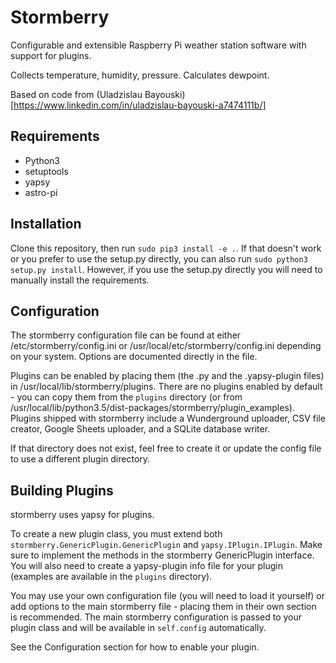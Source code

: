 # Stormberry

Configurable and extensible Raspberry Pi weather station software with
support for plugins.

Collects temperature, humidity, pressure. Calculates dewpoint.

Based on code from (Uladzislau Bayouski)[https://www.linkedin.com/in/uladzislau-bayouski-a7474111b/]

## Requirements
* Python3
* setuptools
* yapsy
* astro-pi

## Installation
Clone this repository, then run `sudo pip3 install -e .`. If that doesn't work or
you prefer to use the setup.py directly, you can also run `sudo python3 setup.py install`.
However, if you use the setup.py directly you will need to manually install the
requirements.

## Configuration
The stormberry configuration file can be found at either /etc/stormberry/config.ini
or /usr/local/etc/stormberry/config.ini depending on your system.
Options are documented directly in the file.

Plugins can be enabled by placing them (the .py and the .yapsy-plugin files) in
/usr/local/lib/stormberry/plugins. There are no plugins enabled by default - you can
copy them from the `plugins` directory (or from
/usr/local/lib/python3.5/dist-packages/stormberry/plugin_examples). Plugins
shipped with stormberry include a Wunderground uploader, CSV file creator, Google Sheets uploader, and
a SQLite database writer.

If that directory does not exist, feel free to create it or update the config
file to use a different plugin directory.

## Building Plugins
stormberry uses yapsy for plugins.

To create a new plugin class, you must extend both `stormberry.GenericPlugin.GenericPlugin`
and `yapsy.IPlugin.IPlugin`. Make sure to implement the methods in the stormberry
GenericPlugin interface. You will also need to create a yapsy-plugin info file
for your plugin (examples are available in the `plugins` directory).

You may use your own configuration file (you will need to load it yourself) or
add options to the main stormberry file - placing them in their own section is
recommended. The main stormberry configuration is passed to your plugin
class and will be available in `self.config` automatically.

See the Configuration section for how to enable your plugin.
